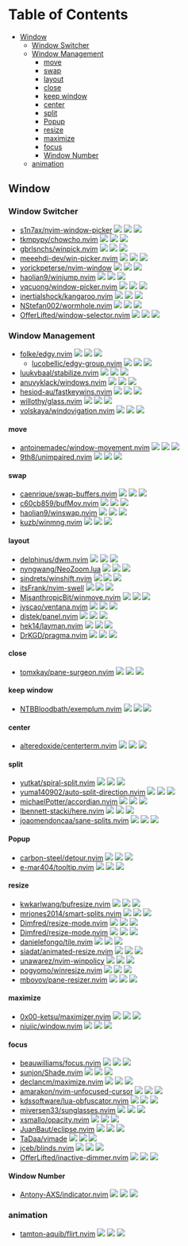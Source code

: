 # Table of Contents

<!-- toc -->

- [Window](#window)
  * [Window Switcher](#window-switcher)
  * [Window Management](#window-management)
    + [move](#move)
    + [swap](#swap)
    + [layout](#layout)
    + [close](#close)
    + [keep window](#keep-window)
    + [center](#center)
    + [split](#split)
    + [Popup](#popup)
    + [resize](#resize)
    + [maximize](#maximize)
    + [focus](#focus)
    + [Window Number](#window-number)
  * [animation](#animation)

<!-- tocstop -->

## Window

### Window Switcher

- [s1n7ax/nvim-window-picker](https://github.com/s1n7ax/nvim-window-picker) ![](https://img.shields.io/github/stars/s1n7ax/nvim-window-picker) ![](https://img.shields.io/github/last-commit/s1n7ax/nvim-window-picker) ![](https://img.shields.io/github/commit-activity/y/s1n7ax/nvim-window-picker)
- [tkmpypy/chowcho.nvim](https://github.com/tkmpypy/chowcho.nvim) ![](https://img.shields.io/github/stars/tkmpypy/chowcho.nvim) ![](https://img.shields.io/github/last-commit/tkmpypy/chowcho.nvim) ![](https://img.shields.io/github/commit-activity/y/tkmpypy/chowcho.nvim)
- [gbrlsnchs/winpick.nvim](https://github.com/gbrlsnchs/winpick.nvim) ![](https://img.shields.io/github/stars/gbrlsnchs/winpick.nvim) ![](https://img.shields.io/github/last-commit/gbrlsnchs/winpick.nvim) ![](https://img.shields.io/github/commit-activity/y/gbrlsnchs/winpick.nvim)
- [meeehdi-dev/win-picker.nvim](https://github.com/meeehdi-dev/win-picker.nvim) ![](https://img.shields.io/github/stars/meeehdi-dev/win-picker.nvim) ![](https://img.shields.io/github/last-commit/meeehdi-dev/win-picker.nvim) ![](https://img.shields.io/github/commit-activity/y/meeehdi-dev/win-picker.nvim)
- [yorickpeterse/nvim-window](https://github.com/yorickpeterse/nvim-window) ![](https://img.shields.io/github/stars/yorickpeterse/nvim-window) ![](https://img.shields.io/github/last-commit/yorickpeterse/nvim-window) ![](https://img.shields.io/github/commit-activity/y/yorickpeterse/nvim-window)
- [haolian9/winjump.nvim](https://github.com/haolian9/winjump.nvim) ![](https://img.shields.io/github/stars/haolian9/winjump.nvim) ![](https://img.shields.io/github/last-commit/haolian9/winjump.nvim) ![](https://img.shields.io/github/commit-activity/y/haolian9/winjump.nvim)
- [vqcuong/window-picker.nvim](https://github.com/vqcuong/window-picker.nvim) ![](https://img.shields.io/github/stars/vqcuong/window-picker.nvim) ![](https://img.shields.io/github/last-commit/vqcuong/window-picker.nvim) ![](https://img.shields.io/github/commit-activity/y/vqcuong/window-picker.nvim)
- [inertialshock/kangaroo.nvim](https://github.com/inertialshock/kangaroo.nvim) ![](https://img.shields.io/github/stars/inertialshock/kangaroo.nvim) ![](https://img.shields.io/github/last-commit/inertialshock/kangaroo.nvim) ![](https://img.shields.io/github/commit-activity/y/inertialshock/kangaroo.nvim)
- [NStefan002/wormhole.nvim](https://github.com/NStefan002/wormhole.nvim) ![](https://img.shields.io/github/stars/NStefan002/wormhole.nvim) ![](https://img.shields.io/github/last-commit/NStefan002/wormhole.nvim) ![](https://img.shields.io/github/commit-activity/y/NStefan002/wormhole.nvim)
- [OfferLifted/window-selector.nvim](https://github.com/OfferLifted/window-selector.nvim) ![](https://img.shields.io/github/stars/OfferLifted/window-selector.nvim) ![](https://img.shields.io/github/last-commit/OfferLifted/window-selector.nvim) ![](https://img.shields.io/github/commit-activity/y/OfferLifted/window-selector.nvim)

### Window Management

- [folke/edgy.nvim](https://github.com/folke/edgy.nvim) ![](https://img.shields.io/github/stars/folke/edgy.nvim) ![](https://img.shields.io/github/last-commit/folke/edgy.nvim) ![](https://img.shields.io/github/commit-activity/y/folke/edgy.nvim)
  - [lucobellic/edgy-group.nvim](https://github.com/lucobellic/edgy-group.nvim) ![](https://img.shields.io/github/stars/lucobellic/edgy-group.nvim) ![](https://img.shields.io/github/last-commit/lucobellic/edgy-group.nvim) ![](https://img.shields.io/github/commit-activity/y/lucobellic/edgy-group.nvim)
- [luukvbaal/stabilize.nvim](https://github.com/luukvbaal/stabilize.nvim) ![](https://img.shields.io/github/stars/luukvbaal/stabilize.nvim) ![](https://img.shields.io/github/last-commit/luukvbaal/stabilize.nvim) ![](https://img.shields.io/github/commit-activity/y/luukvbaal/stabilize.nvim)
- [anuvyklack/windows.nvim](https://github.com/anuvyklack/windows.nvim) ![](https://img.shields.io/github/stars/anuvyklack/windows.nvim) ![](https://img.shields.io/github/last-commit/anuvyklack/windows.nvim) ![](https://img.shields.io/github/commit-activity/y/anuvyklack/windows.nvim)
- [hesiod-au/fastkeywins.nvim](https://github.com/hesiod-au/fastkeywins.nvim) ![](https://img.shields.io/github/stars/hesiod-au/fastkeywins.nvim) ![](https://img.shields.io/github/last-commit/hesiod-au/fastkeywins.nvim) ![](https://img.shields.io/github/commit-activity/y/hesiod-au/fastkeywins.nvim)
- [willothy/glass.nvim](https://github.com/willothy/glass.nvim) ![](https://img.shields.io/github/stars/willothy/glass.nvim) ![](https://img.shields.io/github/last-commit/willothy/glass.nvim) ![](https://img.shields.io/github/commit-activity/y/willothy/glass.nvim)
- [volskaya/windovigation.nvim](https://github.com/volskaya/windovigation.nvim) ![](https://img.shields.io/github/stars/volskaya/windovigation.nvim) ![](https://img.shields.io/github/last-commit/volskaya/windovigation.nvim) ![](https://img.shields.io/github/commit-activity/y/volskaya/windovigation.nvim)

#### move

- [antoinemadec/window-movement.nvim](https://github.com/antoinemadec/window-movement.nvim) ![](https://img.shields.io/github/stars/antoinemadec/window-movement.nvim) ![](https://img.shields.io/github/last-commit/antoinemadec/window-movement.nvim) ![](https://img.shields.io/github/commit-activity/y/antoinemadec/window-movement.nvim)
- [9th8/unimpaired.nvim](https://github.com/9th8/unimpaired.nvim) ![](https://img.shields.io/github/stars/9th8/unimpaired.nvim) ![](https://img.shields.io/github/last-commit/9th8/unimpaired.nvim) ![](https://img.shields.io/github/commit-activity/y/9th8/unimpaired.nvim)

#### swap

- [caenrique/swap-buffers.nvim](https://github.com/caenrique/swap-buffers.nvim) ![](https://img.shields.io/github/stars/caenrique/swap-buffers.nvim) ![](https://img.shields.io/github/last-commit/caenrique/swap-buffers.nvim) ![](https://img.shields.io/github/commit-activity/y/caenrique/swap-buffers.nvim)
- [c60cb859/bufMov.nvim](https://github.com/c60cb859/bufMov.nvim) ![](https://img.shields.io/github/stars/c60cb859/bufMov.nvim) ![](https://img.shields.io/github/last-commit/c60cb859/bufMov.nvim) ![](https://img.shields.io/github/commit-activity/y/c60cb859/bufMov.nvim)
- [haolian9/winswap.nvim](https://github.com/haolian9/winswap.nvim) ![](https://img.shields.io/github/stars/haolian9/winswap.nvim) ![](https://img.shields.io/github/last-commit/haolian9/winswap.nvim) ![](https://img.shields.io/github/commit-activity/y/haolian9/winswap.nvim)
- [kuzb/winmng.nvim](https://github.com/kuzb/winmng.nvim) ![](https://img.shields.io/github/stars/kuzb/winmng.nvim) ![](https://img.shields.io/github/last-commit/kuzb/winmng.nvim) ![](https://img.shields.io/github/commit-activity/y/kuzb/winmng.nvim)

#### layout

- [delphinus/dwm.nvim](https://github.com/delphinus/dwm.nvim) ![](https://img.shields.io/github/stars/delphinus/dwm.nvim) ![](https://img.shields.io/github/last-commit/delphinus/dwm.nvim) ![](https://img.shields.io/github/commit-activity/y/delphinus/dwm.nvim)
- [nyngwang/NeoZoom.lua](https://github.com/nyngwang/NeoZoom.lua) ![](https://img.shields.io/github/stars/nyngwang/NeoZoom.lua) ![](https://img.shields.io/github/last-commit/nyngwang/NeoZoom.lua) ![](https://img.shields.io/github/commit-activity/y/nyngwang/NeoZoom.lua)
- [sindrets/winshift.nvim](https://github.com/sindrets/winshift.nvim) ![](https://img.shields.io/github/stars/sindrets/winshift.nvim) ![](https://img.shields.io/github/last-commit/sindrets/winshift.nvim) ![](https://img.shields.io/github/commit-activity/y/sindrets/winshift.nvim)
- [itsFrank/nvim-swell](https://github.com/itsFrank/nvim-swell) ![](https://img.shields.io/github/stars/itsFrank/nvim-swell) ![](https://img.shields.io/github/last-commit/itsFrank/nvim-swell) ![](https://img.shields.io/github/commit-activity/y/itsFrank/nvim-swell)
- [MisanthropicBit/winmove.nvim](https://github.com/MisanthropicBit/winmove.nvim) ![](https://img.shields.io/github/stars/MisanthropicBit/winmove.nvim) ![](https://img.shields.io/github/last-commit/MisanthropicBit/winmove.nvim) ![](https://img.shields.io/github/commit-activity/y/MisanthropicBit/winmove.nvim)
- [jyscao/ventana.nvim](https://github.com/jyscao/ventana.nvim) ![](https://img.shields.io/github/stars/jyscao/ventana.nvim) ![](https://img.shields.io/github/last-commit/jyscao/ventana.nvim) ![](https://img.shields.io/github/commit-activity/y/jyscao/ventana.nvim)
- [distek/panel.nvim](https://github.com/distek/panel.nvim) ![](https://img.shields.io/github/stars/distek/panel.nvim) ![](https://img.shields.io/github/last-commit/distek/panel.nvim) ![](https://img.shields.io/github/commit-activity/y/distek/panel.nvim)
- [hek14/layman.nvim](https://github.com/hek14/layman.nvim) ![](https://img.shields.io/github/stars/hek14/layman.nvim) ![](https://img.shields.io/github/last-commit/hek14/layman.nvim) ![](https://img.shields.io/github/commit-activity/y/hek14/layman.nvim)
- [DrKGD/pragma.nvim](https://github.com/DrKGD/pragma.nvim) ![](https://img.shields.io/github/stars/DrKGD/pragma.nvim) ![](https://img.shields.io/github/last-commit/DrKGD/pragma.nvim) ![](https://img.shields.io/github/commit-activity/y/DrKGD/pragma.nvim)

#### close

- [tomxkay/pane-surgeon.nvim](https://github.com/tomxkay/pane-surgeon.nvim) ![](https://img.shields.io/github/stars/tomxkay/pane-surgeon.nvim) ![](https://img.shields.io/github/last-commit/tomxkay/pane-surgeon.nvim) ![](https://img.shields.io/github/commit-activity/y/tomxkay/pane-surgeon.nvim)

#### keep window

- [NTBBloodbath/exemplum.nvim](https://github.com/NTBBloodbath/exemplum.nvim) ![](https://img.shields.io/github/stars/NTBBloodbath/exemplum.nvim) ![](https://img.shields.io/github/last-commit/NTBBloodbath/exemplum.nvim) ![](https://img.shields.io/github/commit-activity/y/NTBBloodbath/exemplum.nvim)

#### center

- [alteredoxide/centerterm.nvim](https://github.com/alteredoxide/centerterm.nvim) ![](https://img.shields.io/github/stars/alteredoxide/centerterm.nvim) ![](https://img.shields.io/github/last-commit/alteredoxide/centerterm.nvim) ![](https://img.shields.io/github/commit-activity/y/alteredoxide/centerterm.nvim)

#### split

- [yutkat/spiral-split.nvim](https://github.com/yutkat/spiral-split.nvim) ![](https://img.shields.io/github/stars/yutkat/spiral-split.nvim) ![](https://img.shields.io/github/last-commit/yutkat/spiral-split.nvim) ![](https://img.shields.io/github/commit-activity/y/yutkat/spiral-split.nvim)
- [yuma140902/auto-split-direction.nvim](https://github.com/yuma140902/auto-split-direction.nvim) ![](https://img.shields.io/github/stars/yuma140902/auto-split-direction.nvim) ![](https://img.shields.io/github/last-commit/yuma140902/auto-split-direction.nvim) ![](https://img.shields.io/github/commit-activity/y/yuma140902/auto-split-direction.nvim)
- [michaelPotter/accordian.nvim](https://github.com/michaelPotter/accordian.nvim) ![](https://img.shields.io/github/stars/michaelPotter/accordian.nvim) ![](https://img.shields.io/github/last-commit/michaelPotter/accordian.nvim) ![](https://img.shields.io/github/commit-activity/y/michaelPotter/accordian.nvim)
- [lbennett-stacki/here.nvim](https://github.com/lbennett-stacki/here.nvim) ![](https://img.shields.io/github/stars/lbennett-stacki/here.nvim) ![](https://img.shields.io/github/last-commit/lbennett-stacki/here.nvim) ![](https://img.shields.io/github/commit-activity/y/lbennett-stacki/here.nvim)
- [joaomendoncaa/sane-splits.nvim](https://github.com/joaomendoncaa/sane-splits.nvim) ![](https://img.shields.io/github/stars/joaomendoncaa/sane-splits.nvim) ![](https://img.shields.io/github/last-commit/joaomendoncaa/sane-splits.nvim) ![](https://img.shields.io/github/commit-activity/y/joaomendoncaa/sane-splits.nvim)

#### Popup

- [carbon-steel/detour.nvim](https://github.com/carbon-steel/detour.nvim) ![](https://img.shields.io/github/stars/carbon-steel/detour.nvim) ![](https://img.shields.io/github/last-commit/carbon-steel/detour.nvim) ![](https://img.shields.io/github/commit-activity/y/carbon-steel/detour.nvim)
- [e-mar404/tooltip.nvim](https://github.com/e-mar404/tooltip.nvim) ![](https://img.shields.io/github/stars/e-mar404/tooltip.nvim) ![](https://img.shields.io/github/last-commit/e-mar404/tooltip.nvim) ![](https://img.shields.io/github/commit-activity/y/e-mar404/tooltip.nvim)

#### resize

- [kwkarlwang/bufresize.nvim](https://github.com/kwkarlwang/bufresize.nvim) ![](https://img.shields.io/github/stars/kwkarlwang/bufresize.nvim) ![](https://img.shields.io/github/last-commit/kwkarlwang/bufresize.nvim) ![](https://img.shields.io/github/commit-activity/y/kwkarlwang/bufresize.nvim)
- [mrjones2014/smart-splits.nvim](https://github.com/mrjones2014/smart-splits.nvim) ![](https://img.shields.io/github/stars/mrjones2014/smart-splits.nvim) ![](https://img.shields.io/github/last-commit/mrjones2014/smart-splits.nvim) ![](https://img.shields.io/github/commit-activity/y/mrjones2014/smart-splits.nvim)
- [Dimfred/resize-mode.nvim](https://github.com/Dimfred/resize-mode.nvim) ![](https://img.shields.io/github/stars/Dimfred/resize-mode.nvim) ![](https://img.shields.io/github/last-commit/Dimfred/resize-mode.nvim) ![](https://img.shields.io/github/commit-activity/y/Dimfred/resize-mode.nvim)
- [Dimfred/resize-mode.nvim](https://github.com/Dimfred/resize-mode.nvim) ![](https://img.shields.io/github/stars/Dimfred/resize-mode.nvim) ![](https://img.shields.io/github/last-commit/Dimfred/resize-mode.nvim) ![](https://img.shields.io/github/commit-activity/y/Dimfred/resize-mode.nvim)
- [danielefongo/tile.nvim](https://github.com/danielefongo/tile.nvim) ![](https://img.shields.io/github/stars/danielefongo/tile.nvim) ![](https://img.shields.io/github/last-commit/danielefongo/tile.nvim) ![](https://img.shields.io/github/commit-activity/y/danielefongo/tile.nvim)
- [siadat/animated-resize.nvim](https://github.com/siadat/animated-resize.nvim) ![](https://img.shields.io/github/stars/siadat/animated-resize.nvim) ![](https://img.shields.io/github/last-commit/siadat/animated-resize.nvim) ![](https://img.shields.io/github/commit-activity/y/siadat/animated-resize.nvim)
- [unawarez/nvim-winpolicy](https://github.com/unawarez/nvim-winpolicy) ![](https://img.shields.io/github/stars/unawarez/nvim-winpolicy) ![](https://img.shields.io/github/last-commit/unawarez/nvim-winpolicy) ![](https://img.shields.io/github/commit-activity/y/unawarez/nvim-winpolicy)
- [pogyomo/winresize.nvim](https://github.com/pogyomo/winresize.nvim) ![](https://img.shields.io/github/stars/pogyomo/winresize.nvim) ![](https://img.shields.io/github/last-commit/pogyomo/winresize.nvim) ![](https://img.shields.io/github/commit-activity/y/pogyomo/winresize.nvim)
- [mboyov/pane-resizer.nvim](https://github.com/mboyov/pane-resizer.nvim) ![](https://img.shields.io/github/stars/mboyov/pane-resizer.nvim) ![](https://img.shields.io/github/last-commit/mboyov/pane-resizer.nvim) ![](https://img.shields.io/github/commit-activity/y/mboyov/pane-resizer.nvim)

#### maximize

- [0x00-ketsu/maximizer.nvim](https://github.com/0x00-ketsu/maximizer.nvim) ![](https://img.shields.io/github/stars/0x00-ketsu/maximizer.nvim) ![](https://img.shields.io/github/last-commit/0x00-ketsu/maximizer.nvim) ![](https://img.shields.io/github/commit-activity/y/0x00-ketsu/maximizer.nvim)
- [niuiic/window.nvim](https://github.com/niuiic/window.nvim) ![](https://img.shields.io/github/stars/niuiic/window.nvim) ![](https://img.shields.io/github/last-commit/niuiic/window.nvim) ![](https://img.shields.io/github/commit-activity/y/niuiic/window.nvim)

#### focus

- [beauwilliams/focus.nvim](https://github.com/beauwilliams/focus.nvim) ![](https://img.shields.io/github/stars/beauwilliams/focus.nvim) ![](https://img.shields.io/github/last-commit/beauwilliams/focus.nvim) ![](https://img.shields.io/github/commit-activity/y/beauwilliams/focus.nvim)
- [sunjon/Shade.nvim](https://github.com/sunjon/Shade.nvim) ![](https://img.shields.io/github/stars/sunjon/Shade.nvim) ![](https://img.shields.io/github/last-commit/sunjon/Shade.nvim) ![](https://img.shields.io/github/commit-activity/y/sunjon/Shade.nvim)
- [declancm/maximize.nvim](https://github.com/declancm/maximize.nvim) ![](https://img.shields.io/github/stars/declancm/maximize.nvim) ![](https://img.shields.io/github/last-commit/declancm/maximize.nvim) ![](https://img.shields.io/github/commit-activity/y/declancm/maximize.nvim)
- [amarakon/nvim-unfocused-cursor](https://github.com/amarakon/nvim-unfocused-cursor) ![](https://img.shields.io/github/stars/amarakon/nvim-unfocused-cursor) ![](https://img.shields.io/github/last-commit/amarakon/nvim-unfocused-cursor) ![](https://img.shields.io/github/commit-activity/y/amarakon/nvim-unfocused-cursor)
- [kdssoftware/lua-obfuscator.nvim](https://github.com/kdssoftware/lua-obfuscator.nvim) ![](https://img.shields.io/github/stars/kdssoftware/lua-obfuscator.nvim) ![](https://img.shields.io/github/last-commit/kdssoftware/lua-obfuscator.nvim) ![](https://img.shields.io/github/commit-activity/y/kdssoftware/lua-obfuscator.nvim)
- [miversen33/sunglasses.nvim](https://github.com/miversen33/sunglasses.nvim) ![](https://img.shields.io/github/stars/miversen33/sunglasses.nvim) ![](https://img.shields.io/github/last-commit/miversen33/sunglasses.nvim) ![](https://img.shields.io/github/commit-activity/y/miversen33/sunglasses.nvim)
- [xsmallo/opacity.nvim](https://github.com/xsmallo/opacity.nvim) ![](https://img.shields.io/github/stars/xsmallo/opacity.nvim) ![](https://img.shields.io/github/last-commit/xsmallo/opacity.nvim) ![](https://img.shields.io/github/commit-activity/y/xsmallo/opacity.nvim)
- [JuanBaut/eclipse.nvim](https://github.com/JuanBaut/eclipse.nvim) ![](https://img.shields.io/github/stars/JuanBaut/eclipse.nvim) ![](https://img.shields.io/github/last-commit/JuanBaut/eclipse.nvim) ![](https://img.shields.io/github/commit-activity/y/JuanBaut/eclipse.nvim)
- [TaDaa/vimade](https://github.com/TaDaa/vimade) ![](https://img.shields.io/github/stars/TaDaa/vimade) ![](https://img.shields.io/github/last-commit/TaDaa/vimade) ![](https://img.shields.io/github/commit-activity/y/TaDaa/vimade)
- [jceb/blinds.nvim](https://github.com/jceb/blinds.nvim) ![](https://img.shields.io/github/stars/jceb/blinds.nvim) ![](https://img.shields.io/github/last-commit/jceb/blinds.nvim) ![](https://img.shields.io/github/commit-activity/y/jceb/blinds.nvim)
- [OfferLifted/inactive-dimmer.nvim](https://github.com/OfferLifted/inactive-dimmer.nvim) ![](https://img.shields.io/github/stars/OfferLifted/inactive-dimmer.nvim) ![](https://img.shields.io/github/last-commit/OfferLifted/inactive-dimmer.nvim) ![](https://img.shields.io/github/commit-activity/y/OfferLifted/inactive-dimmer.nvim)

#### Window Number

- [Antony-AXS/indicator.nvim](https://github.com/Antony-AXS/indicator.nvim) ![](https://img.shields.io/github/stars/Antony-AXS/indicator.nvim) ![](https://img.shields.io/github/last-commit/Antony-AXS/indicator.nvim) ![](https://img.shields.io/github/commit-activity/y/Antony-AXS/indicator.nvim)

### animation

- [tamton-aquib/flirt.nvim](https://github.com/tamton-aquib/flirt.nvim) ![](https://img.shields.io/github/stars/tamton-aquib/flirt.nvim) ![](https://img.shields.io/github/last-commit/tamton-aquib/flirt.nvim) ![](https://img.shields.io/github/commit-activity/y/tamton-aquib/flirt.nvim)
